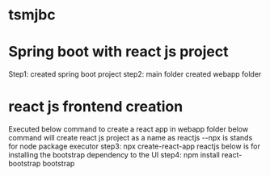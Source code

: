 # tsmjbc
# Spring boot with react js project
Step1: created spring boot project
step2: main folder created webapp folder
# react js frontend creation
Executed below command to create a react app in webapp folder
below command will create react js project as a name as reactjs --npx is stands for node package executor
step3: npx create-react-app reactjs 
below is for installing the bootstrap dependency to the UI
step4: npm install react-bootstrap bootstrap

